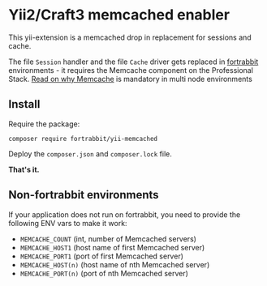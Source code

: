 # Yii2/Craft3 memcached enabler

This yii-extension is a memcached drop in replacement for sessions and cache. 

The file `Session` handler and the file `Cache` driver gets replaced in [fortrabbit](https://help.fortrabbit.com/stacks) environments - it requires the Memcache component on the Professional Stack.
[Read on why Memcache](https://help.fortrabbit.com/memcache-pro) is mandatory in multi node environments 

## Install

Require the package:
```
composer require fortrabbit/yii-memcached
```

Deploy the `composer.json` and `composer.lock` file.

**That's it.**

## Non-fortrabbit environments

If your application does not run on fortrabbit, you need to provide the following ENV vars to make it work:

* `MEMCACHE_COUNT` (int, number of Memcached servers)
* `MEMCACHE_HOST1` (host name of first Memcached server)
* `MEMCACHE_PORT1` (port of first Memcached server)
* `MEMCACHE_HOST(n)` (host name of nth Memcached server)
* `MEMCACHE_PORT(n)` (port of nth Memcached server)

